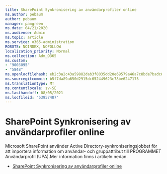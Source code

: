 ```yaml
---
title: SharePoint Synkronisering av användarprofiler online
ms.author: pebaum
author: pebaum
manager: pamgreen
ms.date: 04/21/2020
ms.audience: Admin
ms.topic: article
ms.service: o365-administration
ROBOTS: NOINDEX, NOFOLLOW
localization_priority: Normal
ms.collection: Adm_O365
ms.custom:
- "9003095"
- "5848"
ms.openlocfilehash: eb2c3a2c43a59882dab3f8035dd20e69579a46a7c8bde7badc80310a1ab57f6e
ms.sourcegitcommit: b5f7da89a650d2915dc652449623c78be6247175
ms.translationtype: MT
ms.contentlocale: sv-SE
ms.lasthandoff: 08/05/2021
ms.locfileid: "53957487"
---
```

# <a name="sharepoint-online-user-profile-synchronization"></a>SharePoint Synkronisering av användarprofiler online

Microsoft SharePoint använder Active Directory-synkroniseringsjobbet för att importera information om användar- och gruppattribut till PROGRAMMET Användarprofil (UPA).Mer information finns i artikeln nedan.

- [SharePoint Synkronisering av användarprofiler online](https://docs.microsoft.com/sharepoint/user-profile-sync)
